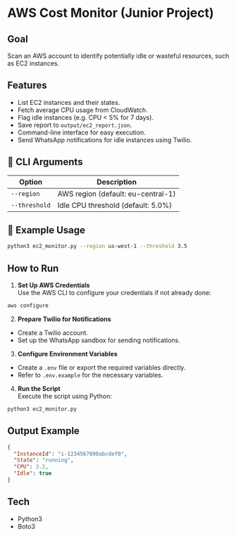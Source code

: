# AWS Cost Monitor (Junior Project)

## Goal

Scan an AWS account to identify potentially idle or wasteful resources, such as EC2 instances.

## Features

- List EC2 instances and their states.
- Fetch average CPU usage from CloudWatch.
- Flag idle instances (e.g. CPU < 5% for 7 days).
- Save report to `output/ec2_report.json`.
- Command-line interface for easy execution.
- Send WhatsApp notifications for idle instances using Twilio.

## 🧠 CLI Arguments

| Option        | Description                        |
| ------------- | ---------------------------------- |
| `--region`    | AWS region (default: eu-central-1) |
| `--threshold` | Idle CPU threshold (default: 5.0%) |

## 🚀 Example Usage

```bash
python3 ec2_monitor.py --region us-west-1 --threshold 3.5
```

## How to Run

1. **Set Up AWS Credentials**  
   Use the AWS CLI to configure your credentials if not already done:

```bash
aws configure
```

2. **Prepare Twilio for Notifications**

- Create a Twilio account.
- Set up the WhatsApp sandbox for sending notifications.

3. **Configure Environment Variables**

- Create a `.env` file or export the required variables directly.
- Refer to `.env.example` for the necessary variables.

4. **Run the Script**  
   Execute the script using Python:

```bash
python3 ec2_monitor.py
```

## Output Example

```json
{
  "InstanceId": "i-1234567890abcdef0",
  "State": "running",
  "CPU": 3.2,
  "Idle": true
}
```

## Tech

- Python3
- Boto3
